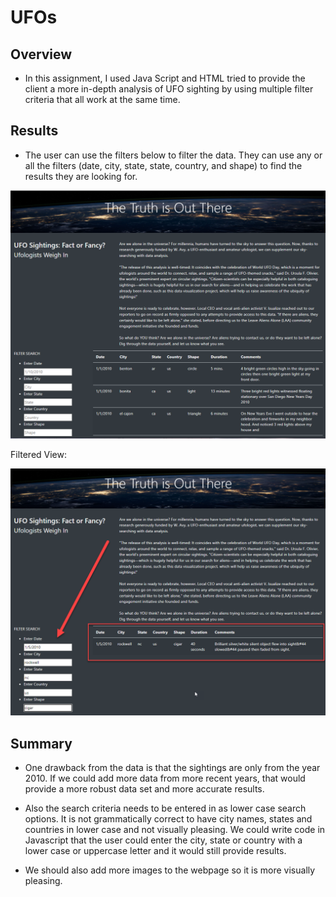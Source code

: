 # UFOs

## Overview
- In this assignment, I used Java Script and HTML tried to provide the client a more in-depth analysis of UFO sighting by using multiple filter criteria that all work at the same time. 

## Results
- The user can use the filters below to filter the data. They can use any or all the filters (date, city, state, state, country, and shape) to find the results they are looking for. 

![this is an image](https://github.com/eneubauer2022/UFOs/blob/main/resources/openingpage.png)

Filtered View: 

![this is an image](https://github.com/eneubauer2022/UFOs/blob/main/resources/filtered.png)

## Summary
- One drawback from the data is that the sightings are only from the year 2010. If we could add more data from more recent years, that would provide a more robust data set and more accurate results.

- Also the search criteria needs to be entered in as lower case search options. It is not grammatically correct to have city names, states and countries in lower case and not visually pleasing. We could write code in Javascript that the user could enter the city, state or country with a lower case or uppercase letter and it would still provide results. 

- We should also add more images to the webpage so it is more visually pleasing. 

